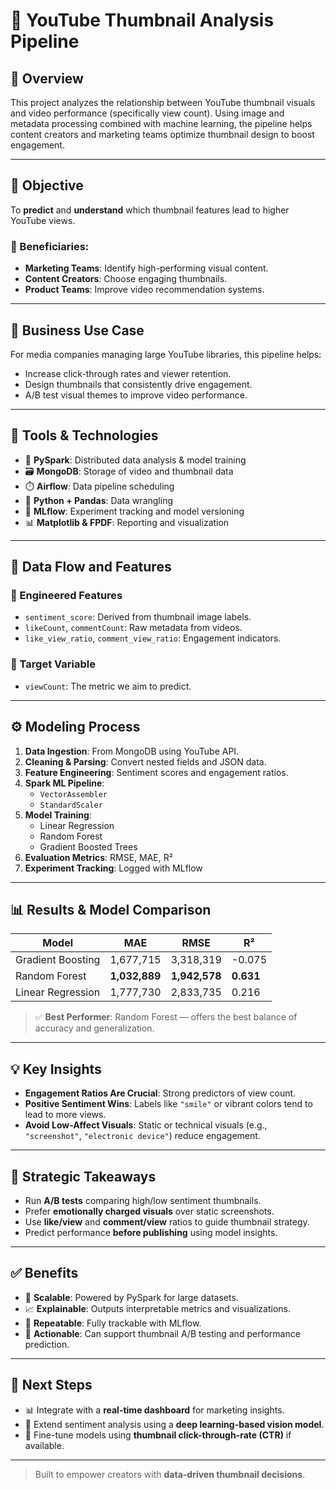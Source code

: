 # 📸 YouTube Thumbnail Analysis Pipeline

## 🧾 Overview
This project analyzes the relationship between YouTube thumbnail visuals and video performance (specifically view count). Using image and metadata processing combined with machine learning, the pipeline helps content creators and marketing teams optimize thumbnail design to boost engagement.

---

## 🎯 Objective
To **predict** and **understand** which thumbnail features lead to higher YouTube views.

### 📌 Beneficiaries:
- **Marketing Teams**: Identify high-performing visual content.
- **Content Creators**: Choose engaging thumbnails.
- **Product Teams**: Improve video recommendation systems.

---

## 💼 Business Use Case
For media companies managing large YouTube libraries, this pipeline helps:

- Increase click-through rates and viewer retention.
- Design thumbnails that consistently drive engagement.
- A/B test visual themes to improve video performance.

---

## 🧰 Tools & Technologies

- 🔄 **PySpark**: Distributed data analysis & model training  
- 🗃️ **MongoDB**: Storage of video and thumbnail data  
- ⏱️ **Airflow**: Data pipeline scheduling  
- 🐍 **Python + Pandas**: Data wrangling  
- 🧪 **MLflow**: Experiment tracking and model versioning  
- 📊 **Matplotlib & FPDF**: Reporting and visualization  

---

## 🔁 Data Flow and Features

### 🔧 Engineered Features

- `sentiment_score`: Derived from thumbnail image labels.
- `likeCount`, `commentCount`: Raw metadata from videos.
- `like_view_ratio`, `comment_view_ratio`: Engagement indicators.

### 🎯 Target Variable

- `viewCount`: The metric we aim to predict.

---

## ⚙️ Modeling Process

1. **Data Ingestion**: From MongoDB using YouTube API.
2. **Cleaning & Parsing**: Convert nested fields and JSON data.
3. **Feature Engineering**: Sentiment scores and engagement ratios.
4. **Spark ML Pipeline**:
   - `VectorAssembler`
   - `StandardScaler`
5. **Model Training**:
   - Linear Regression
   - Random Forest
   - Gradient Boosted Trees
6. **Evaluation Metrics**: RMSE, MAE, R²
7. **Experiment Tracking**: Logged with MLflow

---

## 📊 Results & Model Comparison

| Model               | MAE       | RMSE      | R²     |
|--------------------|-----------|-----------|--------|
| Gradient Boosting  | 1,677,715 | 3,318,319 | -0.075 |
| Random Forest       | **1,032,889** | **1,942,578** | **0.631** |
| Linear Regression   | 1,777,730 | 2,833,735 | 0.216  |

> ✅ **Best Performer**: Random Forest — offers the best balance of accuracy and generalization.

---

## 💡 Key Insights

- **Engagement Ratios Are Crucial**: Strong predictors of view count.
- **Positive Sentiment Wins**: Labels like `"smile"` or vibrant colors tend to lead to more views.
- **Avoid Low-Affect Visuals**: Static or technical visuals (e.g., `"screenshot"`, `"electronic device"`) reduce engagement.

---

## 🧠 Strategic Takeaways

- Run **A/B tests** comparing high/low sentiment thumbnails.
- Prefer **emotionally charged visuals** over static screenshots.
- Use **like/view** and **comment/view** ratios to guide thumbnail strategy.
- Predict performance **before publishing** using model insights.

---

## ✅ Benefits

- 🚀 **Scalable**: Powered by PySpark for large datasets.
- 📈 **Explainable**: Outputs interpretable metrics and visualizations.
- 🔁 **Repeatable**: Fully trackable with MLflow.
- 🎯 **Actionable**: Can support thumbnail A/B testing and performance prediction.

---

## 🔮 Next Steps

- 📊 Integrate with a **real-time dashboard** for marketing insights.
- 🧠 Extend sentiment analysis using a **deep learning-based vision model**.
- 🎯 Fine-tune models using **thumbnail click-through-rate (CTR)** if available.

---

> Built to empower creators with **data-driven thumbnail decisions**.

